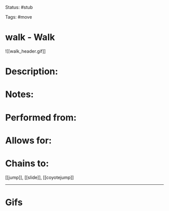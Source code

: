 Status: #stub 

Tags: #move

# walk - Walk
![[walk_header.gif]]
# Description:


# Notes:


# Performed from:


# Allows for:


# Chains to:
[[jump]], [[slide]], [[coyotejump]]

___
# Gifs
